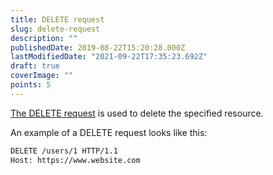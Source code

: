 ```yaml
---
title: DELETE request
slug: delete-request
description: ""
publishedDate: 2019-08-22T15:20:28.000Z
lastModifiedDate: "2021-09-22T17:35:23.692Z"
draft: true
coverImage: ""
points: 5
---
```


[The DELETE request](https://developer.mozilla.org/en-US/docs/Web/HTTP/Methods/DELETE) is used to delete the specified resource.

An example of a DELETE request looks like this:

```bash
DELETE /users/1 HTTP/1.1
Host: https://www.website.com
```
